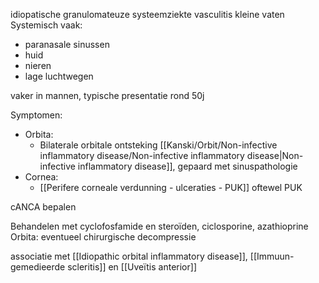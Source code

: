 idiopatische granulomateuze systeemziekte
vasculitis kleine vaten
Systemisch vaak:
- paranasale sinussen
- huid
- nieren
- lage luchtwegen

vaker in mannen, typische presentatie rond 50j

Symptomen:
- Orbita:
	- Bilaterale orbitale ontsteking [[Kanski/Orbit/Non-infective inflammatory disease/Non-infective inflammatory disease|Non-infective inflammatory disease]], gepaard met sinuspathologie
- Cornea:
	- [[Perifere corneale verdunning - ulceraties - PUK]] oftewel PUK

cANCA bepalen

Behandelen met cyclofosfamide en steroïden, ciclosporine, azathioprine
Orbita: eventueel chirurgische decompressie

associatie met [[Idiopathic orbital inflammatory disease]], [[Immuun-gemedieerde scleritis]] en [[Uveïtis anterior]] 

